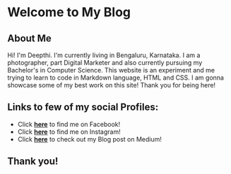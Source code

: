 # Welcome to My Blog 

## About Me 

Hi! I'm Deepthi. I'm currently living in Bengaluru, Karnataka. I am a photographer, part Digital Marketer and also currently pursuing my Bachelor's in Computer Science. 
This website is an experiment and me trying to learn to code in Markdown language, HTML and CSS. I am gonna showcase some of my best work on this site!
Thank you for being here! 

## Links to few of my social Profiles:

- Click **[here](https://www.facebook.com/deepthi.korovadi.3/)** to find me on Facebook!
- Click **[here](https://www.instagram.com/canonnalli/)** to find me on Instagram!
- Click **[here](https://medium.com/@deepthihathwar12/my-journey-with-mental-health-how-quarantine-was-boon-f83df4db278b)** to check out my Blog post on Medium!

## Thank you! 
